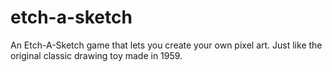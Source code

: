 # etch-a-sketch
An Etch-A-Sketch game that lets you create your own pixel art. Just like the original classic drawing toy made in 1959.
